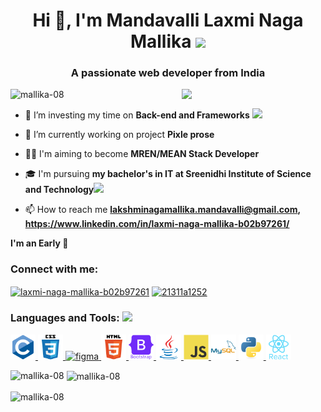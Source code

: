
<h1 align="center">Hi 👋, I'm Mandavalli Laxmi Naga Mallika  <img src="https://media.giphy.com/media/mGcNjsfWAjY5AEZNw6/giphy.gif" width="50"></h1>
<h3 align="center">A passionate web developer from India</h3>

<img align='right' src="https://media.giphy.com/media/ieyl9zmCjO4b4t6qoY/giphy.gif" width="230">

<p align="left"> <img src="https://komarev.com/ghpvc/?username=mallika-08&label=Profile%20views&color=0e75b6&style=flat" alt="mallika-08" /> </p>



- 🔭 I’m investing my time on **Back-end and Frameworks** <img src="https://media.giphy.com/media/VgCDAzcKvsR6OM0uWg/giphy.gif" width="50">

- 🌱 I’m currently working on project **Pixle prose**

- 👨‍💻 I'm aiming to become **MREN/MEAN Stack Developer**

- 🎓 I'm pursuing **my bachelor's in IT at Sreenidhi Institute of Science and Technology**<img src="https://media.giphy.com/media/fYSnHlufseco8Fh93Z/giphy.gif" width="30">

- 📫 How to reach me **lakshminagamallika.mandavalli@gmail.com, https://www.linkedin.com/in/laxmi-naga-mallika-b02b97261/**

**I'm an Early 🐤** 

<h3 align="left">Connect with me:</h3>
<p align="left">
<a href="https://linkedin.com/in/laxmi-naga-mallika-b02b97261" target="blank"><img align="center" src="https://raw.githubusercontent.com/rahuldkjain/github-profile-readme-generator/master/src/images/icons/Social/linked-in-alt.svg" alt="laxmi-naga-mallika-b02b97261" height="30" width="40" /></a>
<a href="https://www.hackerrank.com/21311a1252" target="blank"><img align="center" src="https://raw.githubusercontent.com/rahuldkjain/github-profile-readme-generator/master/src/images/icons/Social/hackerrank.svg" alt="21311a1252" height="30" width="40" /></a>
</p>


<h3 align="left">Languages and Tools:  <img src="https://media.giphy.com/media/WUlplcMpOCEmTGBtBW/giphy.gif" width="60"></h3>
<p align="left"> 
  <a href="https://www.cprogramming.com/" target="_blank" rel="noreferrer"> <img src="https://raw.githubusercontent.com/devicons/devicon/master/icons/c/c-original.svg" alt="c" width="40" height="40"/> </a> 
  <a href="https://www.w3schools.com/css/" target="_blank" rel="noreferrer"> <img src="https://raw.githubusercontent.com/devicons/devicon/master/icons/css3/css3-original-wordmark.svg" alt="css3" width="40" height="40"/> </a> 
  <a href="https://www.figma.com/" target="_blank" rel="noreferrer"> <img src="https://www.vectorlogo.zone/logos/figma/figma-icon.svg" alt="figma" width="40" height="40"/> </a> 
  <a href="https://www.w3.org/html/" target="_blank" rel="noreferrer"> <img src="https://raw.githubusercontent.com/devicons/devicon/master/icons/html5/html5-original-wordmark.svg" alt="html5" width="40" height="40"/> </a> 
  <a href="https://getbootstrap.com" target="_blank" rel="noreferrer"> <img src="https://raw.githubusercontent.com/devicons/devicon/master/icons/bootstrap/bootstrap-plain-wordmark.svg" alt="bootstrap" width="40" height="40"/> </a> 
  <a href="https://www.java.com" target="_blank" rel="noreferrer"> <img src="https://raw.githubusercontent.com/devicons/devicon/master/icons/java/java-original.svg" alt="java" width="40" height="40"/> </a> 
  <a href="https://developer.mozilla.org/en-US/docs/Web/JavaScript" target="_blank" rel="noreferrer"> <img src="https://raw.githubusercontent.com/devicons/devicon/master/icons/javascript/javascript-original.svg" alt="javascript" width="40" height="40"/> </a> 
  <a href="https://www.mysql.com/" target="_blank" rel="noreferrer"> <img src="https://raw.githubusercontent.com/devicons/devicon/master/icons/mysql/mysql-original-wordmark.svg" alt="mysql" width="40" height="40"/> </a> 
  <a href="https://www.python.org" target="_blank" rel="noreferrer"> <img src="https://raw.githubusercontent.com/devicons/devicon/master/icons/python/python-original.svg" alt="python" width="40" height="40"/> </a> 
  <a href="https://reactjs.org/" target="_blank" rel="noreferrer"> <img src="https://raw.githubusercontent.com/devicons/devicon/master/icons/react/react-original-wordmark.svg" alt="react" width="40" height="40"/> </a> </p>

<p><img align="left" src="https://github-readme-stats.vercel.app/api/top-langs?username=mallika-08&show_icons=true&locale=en&layout=compact" alt="mallika-08" /></p>


<p>&nbsp;<img align="center" src="https://github-readme-stats.vercel.app/api?username=mallika-08&show_icons=true&locale=en" alt="mallika-08" /></p>

<p><img align="center" src="https://github-readme-streak-stats.herokuapp.com/?user=mallika-08&" alt="mallika-08" /></p>

<br clear="both">


###
